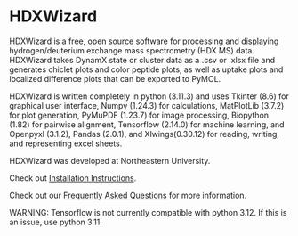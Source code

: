 # HDXWizard

HDXWizard is a free, open source software for processing and displaying hydrogen/deuterium exchange mass spectrometry (HDX MS) data. HDXWizard takes DynamX state or cluster data as a .csv or .xlsx file and generates chiclet plots and color peptide plots, as well as uptake plots and localized difference plots that can be exported to PyMOL.

HDXWizard is written completely in python (3.11.3) and uses Tkinter (8.6) for graphical user interface, Numpy (1.24.3) for calculations, MatPlotLib (3.7.2) for plot generation, PyMuPDF (1.23.7) for image processing, Biopython (1.82) for pairwise alignment, Tensorflow (2.14.0) for machine learning, and Openpyxl (3.1.2), Pandas (2.0.1), and Xlwings(0.30.12) for reading, writing, and representing excel sheets.

HDXWizard was developed at Northeastern University.

Check out [Installation Instructions](Install.md).

Check out our [Frequently Asked Questions](FAQs.md) for more information.

WARNING: Tensorflow is not currently compatible with python 3.12. If this is an issue, use python 3.11.
